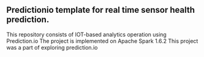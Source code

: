 <h2> Predictionio template for real time sensor health prediction. </h2>

This repository consists of IOT-based analytics operation using Prediction.io
The project is implemented on Apache Spark 1.6.2
This project was a part of exploring prediction.io
